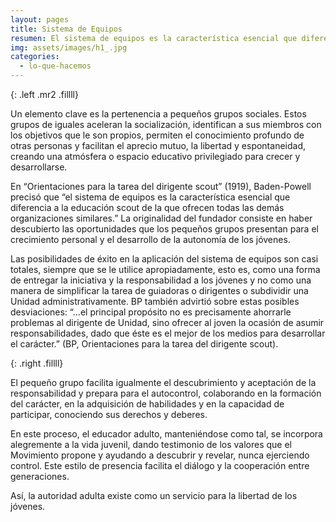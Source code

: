 ```yaml
---
layout: pages
title: Sistema de Equipos
resumen: El sistema de equipos es la característica esencial que diferencia a la educación scout de la que ofrecen todas las demás organizaciones similares 
img: assets/images/h1_.jpg
categories: 
  - lo-que-hacemos
---
```

<amp-img width="225" height="300" layout="fixed" alt="Sistema de Equipos" src="/assets/images/sistema.jpg"></amp-img>
{: .left .mr2 .fillll}

Un elemento clave es la pertenencia a pequeños grupos sociales. Estos grupos de iguales aceleran la socialización, identifican a sus miembros con los objetivos que le son propios, permiten el conocimiento profundo de otras personas y facilitan el aprecio mutuo, la libertad y espontaneidad, creando una atmósfera o espacio educativo privilegiado para crecer y desarrollarse.

En “Orientaciones para la tarea del dirigente scout” (1919), Baden-Powell precisó que “el sistema de equipos es la característica esencial que diferencia a la educación scout de la que ofrecen todas las demás organizaciones similares.” La originalidad del fundador consiste en haber descubierto las oportunidades que los pequeños grupos presentan para el crecimiento personal y el desarrollo de la autonomía de los jóvenes.

Las posibilidades de éxito en la aplicación del sistema de equipos son casi totales, siempre que se le utilice apropiadamente, esto es, como una forma de entregar la iniciativa y la responsabilidad a los jóvenes y no como una manera de simplificar la tarea de guiadoras o dirigentes o subdividir una Unidad administrativamente. BP también advirtió sobre estas posibles desviaciones: “…el principal propósito no es precisamente ahorrarle problemas al dirigente de Unidad, sino ofrecer al joven la ocasión de asumir responsabilidades, dado que éste es el mejor de los medios para desarrollar el carácter.” (BP, Orientaciones para la tarea del dirigente scout).

<amp-img width="300" height="168" layout="fixed" alt="Ley y Promesa" src="/assets/images/sistema1.jpg"></amp-img>
{: .right .fillll}

El pequeño grupo facilita igualmente el descubrimiento y aceptación de la responsabilidad y prepara para el autocontrol, colaborando en la formación del carácter, en la adquisición de habilidades y en la capacidad de participar, conociendo sus derechos y deberes.

En este proceso, el educador adulto, manteniéndose como tal, se incorpora alegremente a la vida juvenil, dando testimonio de los valores que el Movimiento propone y ayudando a descubrir y revelar, nunca ejerciendo control. Este estilo de presencia facilita el diálogo y la cooperación entre generaciones.

Así, la autoridad adulta existe como un servicio para la libertad de los jóvenes.